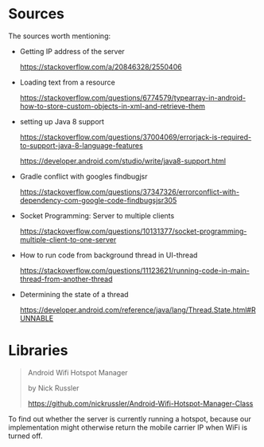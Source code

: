 # Sources

The sources worth mentioning:

* Getting IP address of the server

  https://stackoverflow.com/a/20846328/2550406

* Loading text from a resource

  https://stackoverflow.com/questions/6774579/typearray-in-android-how-to-store-custom-objects-in-xml-and-retrieve-them

* setting up Java 8 support

  https://stackoverflow.com/questions/37004069/errorjack-is-required-to-support-java-8-language-features

  https://developer.android.com/studio/write/java8-support.html

* Gradle conflict with googles findbugjsr

  https://stackoverflow.com/questions/37347326/errorconflict-with-dependency-com-google-code-findbugsjsr305

* Socket Programming: Server to multiple clients

  https://stackoverflow.com/questions/10131377/socket-programming-multiple-client-to-one-server

* How to run code from background thread in UI-thread

  https://stackoverflow.com/questions/11123621/running-code-in-main-thread-from-another-thread

* Determining the state of a thread

  https://developer.android.com/reference/java/lang/Thread.State.html#RUNNABLE



# Libraries

> Android Wifi Hotspot Manager
>
> by Nick Russler
>
> https://github.com/nickrussler/Android-Wifi-Hotspot-Manager-Class

To find out whether the server is currently running a hotspot, because our implementation might otherwise return the mobile carrier IP when WiFi is turned off.



